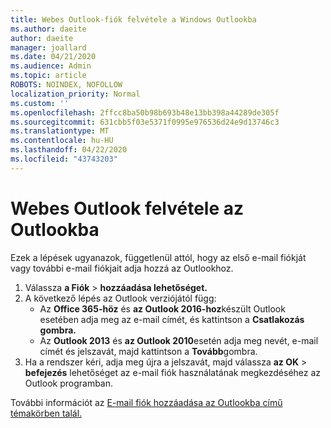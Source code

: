 ```yaml
---
title: Webes Outlook-fiók felvétele a Windows Outlookba
ms.author: daeite
author: daeite
manager: joallard
ms.date: 04/21/2020
ms.audience: Admin
ms.topic: article
ROBOTS: NOINDEX, NOFOLLOW
localization_priority: Normal
ms.custom: ''
ms.openlocfilehash: 2ffcc8ba50b98b693b48e13bb398a44289de305f
ms.sourcegitcommit: 631cbb5f03e5371f0995e976536d24e9d13746c3
ms.translationtype: MT
ms.contentlocale: hu-HU
ms.lasthandoff: 04/22/2020
ms.locfileid: "43743203"
---
```

# <a name="add-your-outlook-on-the-web-account-to-outlook"></a>Webes Outlook felvétele az Outlookba

Ezek a lépések ugyanazok, függetlenül attól, hogy az első e-mail fiókját vagy további e-mail fiókjait adja hozzá az Outlookhoz.

1. Válassza **a Fiók** > **hozzáadása lehetőséget.**
1. A következő lépés az Outlook verziójától függ:
    - Az **Office 365-höz** és **az Outlook 2016-hoz**készült Outlook esetében adja meg az e-mail címét, és kattintson a **Csatlakozás gombra.**
    - Az **Outlook 2013** és **az Outlook 2010**esetén adja meg nevét, e-mail címét és jelszavát, majd kattintson a **Tovább**gombra.
1. Ha a rendszer kéri, adja meg újra a jelszavát, majd válassza **az OK** > **befejezés** lehetőséget az e-mail fiók használatának megkezdéséhez az Outlook programban.

További információt az [E-mail fiók hozzáadása az Outlookba című témakörben talál.](https://support.office.com/article/6e27792a-9267-4aa4-8bb6-c84ef146101b)